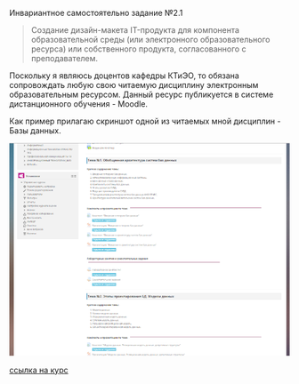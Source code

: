 Инвариантное самостоятельно задание №2.1
> Создание дизайн-макета IT-продукта для компонента образовательной среды (или электронного образовательного ресурса) или собственного продукта, согласованного с преподавателем.

Поскольку я являюсь доцентов кафедры КТиЭО, то обязана сопровождать любую свою читаемую дисциплину электронным образовательным ресурсом. 
Данный ресурс публикуется в системе дистанционного обучения - Moodle.

Как пример прилагаю скриншот одной из читаемых мной дисциплин - Базы данных.

![пример](https://raw.githubusercontent.com/Shaldenkova/portfolio/master/Maket_BD.png)

[ссылка на курс](https://moodle.herzen.spb.ru/course/view.php?id=4833)
